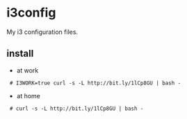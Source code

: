 i3config
========
My i3 configuration files.

install
-------
* at work

```shell
 # I3WORK=true curl -s -L http://bit.ly/1lCp8GU | bash -
```

* at home

```shell
 # curl -s -L http://bit.ly/1lCp8GU | bash -
```
